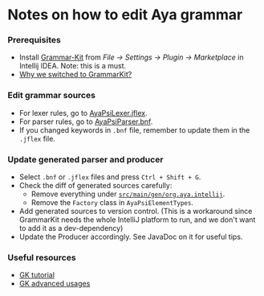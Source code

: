 # Notes on how to edit Aya grammar

### Prerequisites

- Install [Grammar-Kit](https://github.com/JetBrains/Grammar-Kit) from _File -> Settings -> Plugin -> Marketplace_ in Intellij IDEA. Note: this is a must.
- [Why we switched to GrammarKit?](https://docs.google.com/document/d/1-xjqbSZcliCa-eVez-kIS6OZtlD9jo1igAMuNPvauTA/edit#)

### Edit grammar sources
- For lexer rules, go to [AyaPsiLexer.jflex](../parser-migrate/src/main/grammar/AyaPsiLexer.flex).
- For parser rules, go to [AyaPsiParser.bnf](../parser-migrate/src/main/grammar/AyaPsiParser.bnf).
- If you changed keywords in `.bnf` file, remember to update them in the `.jflex` file.

### Update generated parser and producer

- Select `.bnf` or `.jflex` files and press `Ctrl + Shift + G`.
- Check the diff of generated sources carefully:
  - Remove everything under [`src/main/gen/org.aya.intellij`](../parser-migrate/src/main/gen/org/aya/intellij).
  - Remove the `Factory` class in `AyaPsiElementTypes`.
- Add generated sources to version control. (This is a workaround since GrammarKit needs the whole IntelliJ platform to run, and we don't want to add it as a dev-dependency)
- Update the Producer accordingly. See JavaDoc on it for useful tips.

### Useful resources
- [GK tutorial](https://github.com/JetBrains/Grammar-Kit/blob/master/TUTORIAL.md)
- [GK advanced usages](https://github.com/JetBrains/Grammar-Kit/blob/master/HOWTO.md)
